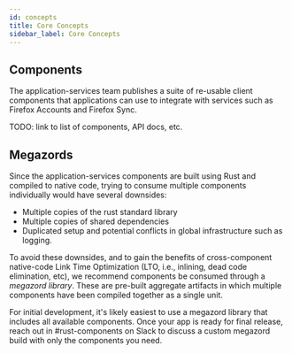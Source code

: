 ```yaml
---
id: concepts
title: Core Concepts
sidebar_label: Core Concepts
---
```


## Components

The application-services team publishes a suite of re-usable client components
that applications can use to integrate with services such as Firefox Accounts
and Firefox Sync.

TODO: link to list of components, API docs, etc.

## Megazords

Since the application-services components are built using Rust and compiled to
native code, trying to consume multiple components individually would have
several downsides:

* Multiple copies of the rust standard library
* Multiple copies of shared dependencies
* Duplicated setup and potential conflicts in global infrastructure such as
  logging.

To avoid these downsides, and to gain the benefits of cross-component native-code
Link Time Optimization (LTO, i.e., inlining, dead code elimination, etc), we
recommend components be consumed through a *megazord library*.  These are
pre-built aggregate artifacts in which multiple components have been
compiled together as a single unit.

For initial development, it's likely easiest to use a megazord library that
includes all available components. Once your app is ready for final release,
reach out in #rust-components on Slack to discuss a custom megazord build
with only the components you need.